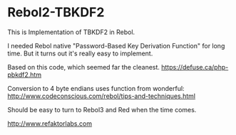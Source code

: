 Rebol2-TBKDF2
=============

This is Implementation of TBKDF2 in Rebol.

I needed Rebol native "Password-Based Key Derivation Function" for long time. But it turns out it's really easy to implement.

Based on this code, which seemed far the cleanest. https://defuse.ca/php-pbkdf2.htm

Conversion to 4 byte endians uses function from wonderful: http://www.codeconscious.com/rebol/tips-and-techniques.html

Should be easy to turn to Rebol3 and Red when the time comes.

http://www.refaktorlabs.com
